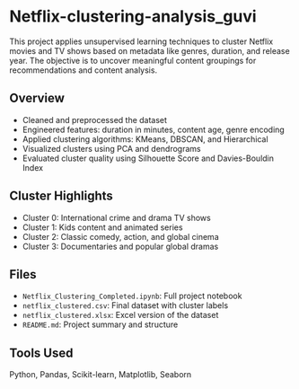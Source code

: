 # Netflix-clustering-analysis_guvi

This project applies unsupervised learning techniques to cluster Netflix movies and TV shows based on metadata like genres, duration, and release year. The objective is to uncover meaningful content groupings for recommendations and content analysis.

## Overview

- Cleaned and preprocessed the dataset
- Engineered features: duration in minutes, content age, genre encoding
- Applied clustering algorithms: KMeans, DBSCAN, and Hierarchical
- Visualized clusters using PCA and dendrograms
- Evaluated cluster quality using Silhouette Score and Davies-Bouldin Index

## Cluster Highlights

- Cluster 0: International crime and drama TV shows
- Cluster 1: Kids content and animated series
- Cluster 2: Classic comedy, action, and global cinema
- Cluster 3: Documentaries and popular global dramas

## Files

- `Netflix_Clustering_Completed.ipynb`: Full project notebook
- `netflix_clustered.csv`: Final dataset with cluster labels
- `netflix_clustered.xlsx`: Excel version of the dataset
- `README.md`: Project summary and structure

## Tools Used

Python, Pandas, Scikit-learn, Matplotlib, Seaborn
